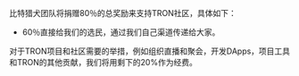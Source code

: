 比特猎犬团队将捐赠80％的总奖励来支持TRON社区，具体如下：

- 60％直接给我们的选民，通过我们自己渠道传递给大家。

对于TRON项目和社区需要的举措，例如组织直播和聚会，开发DApps，项目工具和TRON的其他贡献，我们将用剩下的20%作为经费。
